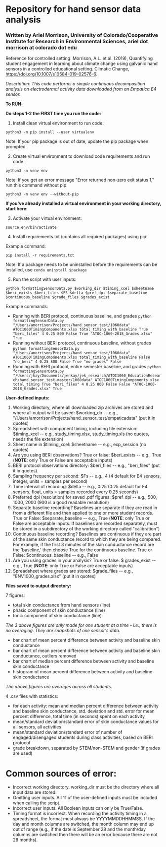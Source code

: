 
# Repository for hand sensor data analysis
### Written by Ariel Morrison, University of Colorado/Cooperative Institute for Research in Environmental Sciences, ariel dot morrison at colorado dot edu
Reference for controlled setting: Morrison, A.L. et al. (2019), Quantifying student engagement in learning about climate change using galvanic hand sensors in a controlled educational setting. Climatic Change, https://doi.org/10.1007/s10584-019-02576-6.


*Description: This code performs a simple continuous decomposition analysis on electrodermal activity data downloaded from an Empatica E4 sensor.*


**To RUN:**

**Do steps 1-2 the FIRST time you run the code:**

1) Install clean virtual environment to run code:

`python3 -m pip install --user virtualenv`

Note: If your pip package is out of date, update the pip package when prompted.


2) Create virtual environment to download code requirements and run code:

`python3 -m venv env`

Note: If you get an error message "Error returned non-zero exit status 1," run this command without pip:

`python3 -m venv env --without-pip`



**If you've already installed a virtual environment in your working directory, start here:**

3) Activate your virtual environment:

`source env/bin/activate`


4) Install requirements.txt (contains all required packages) using pip:

Example command:

`pip install -r requirements.txt`

Note: If a package needs to be uninstalled before the requirements can be installed, use `conda uninstall $package`


5) Run the script with user inputs:

`python formattingSensorData.py $working_dir $timing_xcel $sheetname $beri_exists $beri_files $FS $delta $pref_dpi $separate_baseline $continuous_baseline $grade_files $grades_exist`


Example commands:

- Running with BERI protocol, continuous baseline, and grades
`python formattingSensorData.py "/Users/amorrison/Projects/hand_sensor_test/1060data" ATOC1060TimingComponents.xlsx total_timing_with_baseline True "beri_files" 4 0.25 800 False True "ATOC-1060-2018_Grades.xlsx" True`
- Running without BERI protocol, continuous baseline, without grades
`python formattingSensorData.py "/Users/amorrison/Projects/hand_sensor_test/1060data" ATOC1060TimingComponents.xlsx total_timing_with_baseline False "no_beri" 4 0.25 800 False True "no grades" False`
- Running with BERI protocol, entire semester baseline, and grades
`python formattingSensorData.py "/Users/jkay/Documents/jenkay/jek_research/ATOC1060_EducationResearch/hand_sensor_test-master/1060data" ATOC1060TimingComponents.xlsx total_timing True "beri_files" 4 0.25 800 False False "ATOC-1060-2018_Grades.xlsx" True`

**User-defined inputs:**
1. Working directory, where all downloaded zip archives are stored and where all output will be saved: $working_dir  --  e.g., "/Users/amorrison/Projects/hand_sensor_test/empaticadata" (put it in quotes)
2. Spreadsheet with component timing, including file extension: $timing_xcel -- e.g., study_timing.xlsx, study_timing.xls (no quotes, needs the file extension)
3. Sheet name in $timing_xcel: $sheetname -- e.g., exp_session (no quotes)
4. Are you using BERI observations? True or false: $beri_exists -- e.g., True (**NOTE**: only True or False are acceptable inputs)
5. BERI protocol observations directory: $beri_files -- e.g., "beri_files" (put it in quotes)
6. Sampling frequency per second: $Fs  --  e.g., 4 (4 default for E4 sensors, integer, units = samples per second)
7. Time interval of recording: $delta  --  e.g., 0.25 (0.25 default for E4 sensors, float, units = samples recorded every 0.25 seconds)
8. Preferred dpi (resolution) for saved .pdf figures: $pref_dpi -- e.g., 500, 1000, 2000 (900 is a good readable resolution)
9. Separate baseline recording? Baselines are separate if they are read in from a different file and then applied to one or more student records. True or False: $separate_baseline -- e.g., True (**NOTE**: only True or False are acceptable inputs. If baselines are recorded separately, must be stored in a subdirectory of the working directory called "calibration")
10. Continuous baseline recording? Baselines are continuous if they are part of the same skin conductance record to which they are being compared. For example, if the first 3 minutes of the skin conductance record are the 'baseline,' then choose True for the continuous baseline. True or False: $continuous_baseline -- e.g., False
11. Are you using grades in your analysis? True or false: $ grades_exist -- e.g., True (**NOTE**: only True or False are acceptable inputs)
12. Spreadsheet where grades are stored: $grade_files -- e.g., "ENV1000_grades.xlsx" (put it in quotes)


**Files saved to output directory:**

7 figures:
- total skin conductance from hand sensors (line)
- phasic component of skin conductance (line)
- tonic component of skin conductance (line)

*The 3 above figures are only made for one student at a time - i.e., there is no averaging. They are snapshots of one sensor's data.*

- bar chart of mean percent difference between activity and baseline skin conductance
- bar chart of mean percent difference between activity and baseline skin conductance, outliers removed
- bar chart of median percent difference between activity and baseline skin conductance
- histogram of mean percent difference between activity and baseline skin conductance

*The above figures are averages across all students.*


4 .csv files with statistics:
- for each activity: mean and median percent difference between activity and baseline skin conductance, std. deviation and std. error for mean percent difference, total time (in seconds) spent on each activity
- mean/standard deviation/standard error of skin conductance values for all sensors, all activities
- mean/standard deviation/standard error of number of engaged/disengaged students during class activities, based on BERI protocol
- grade breakdown, separated by STEM/non-STEM and gender (if grades are used)



# Common sources of error:
- Incorrect working directory. working_dir must be the directory where all input data are stored.
- Omitting user inputs. All 11 of the user-defined inputs must be included when calling the script.
- Incorrect user inputs. All Boolean inputs can only be True/False.
- Timing format is incorrect. When recording the activity timing in a spreadsheet, the format must always be YYYYMMDDHHMMSS. If the day and month columns are switched, the month column may end up out of range (e.g., if the date is September 28 and the month/day columns are switched then there will be an error because there are not 28 months).
